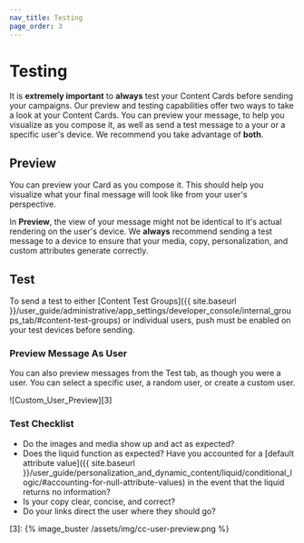 ```yaml
---
nav_title: Testing
page_order: 3
---
```


# Testing

It is __extremely important__ to __always__ test your Content Cards before sending your campaigns. Our preview and testing capabilities offer two ways to take a look at your Content Cards. You can preview your message, to help you visualize as you compose it, as well as send a test message to a your or a specific user's device. We recommend you take advantage of __both__.

## Preview

You can preview your Card as you compose it. This should help you visualize what your final message will look like from your user's perspective.

In __Preview__, the view of your message might not be identical to it's actual rendering on the user's device. We __always__ recommend sending a test message to a device to ensure that your media, copy, personalization, and custom attributes generate correctly.

## Test

To send a test to either [Content Test Groups]({{ site.baseurl }}/user_guide/administrative/app_settings/developer_console/internal_groups_tab/#content-test-groups) or individual users, push must be enabled on your test devices before sending.

### Preview Message As User

You can also preview messages from the Test tab, as though you were a user. You can select a specific user, a random user, or create a custom user.

![Custom_User_Preview][3]

### Test Checklist

- Do the images and media show up and act as expected?
- Does the liquid function as expected? Have you accounted for a [default attribute value]({{ site.baseurl }}/user_guide/personalization_and_dynamic_content/liquid/conditional_logic/#accounting-for-null-attribute-values) in the event that the liquid returns no information?
- Is your copy clear, concise, and correct?
- Do your links direct the user where they should go?

[3]: {% image_buster /assets/img/cc-user-preview.png %}
